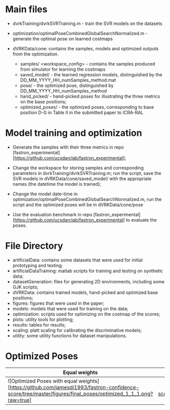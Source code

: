 # Main files

- dvrkTraining/dvrkSVRTraining.m - train the SVR models on the datasets
- optimization/optimalPoseCombinedGlobalSearchNormalized.m - generate the optimal pose on learned costmaps

- dVRKData/cone: contains the samples, models and optimized outputs from the optimization. 
  - samples/ <workspace_config> - contains the samples produced from simulator for learning the costmaps
  - saved_model/ - the learned regression models, distinguished by the DD_MM_YYYY_HH_numSamples_method.mat
  - pose/ - the optimized pose,  distinguished by DD_MM_YYYY_HH_numSamples_method 
  - hand_picked/ - hand-picked poses for illustrating the three metrics on the base positions;
  - optimized_poses/ -  the optimized poses, corresponding to base position D-G in Table II in the submitted paper to ICRA-RAL



# Model training and optimization

- Generate the samples with their three metrics in repo [fastron_experimental][https://github.com/ucsdarclab/fastron_experimental]; 

- Change the workspace for storing samples and corresponding parameters in dvrkTraining/dvrkSVRTraining.m; run the script, save the SVR models in dVRKData/cone/saved_model/ with the appropriate names (the datetime the model is trained);

- Change the model date-time in optimization/optimalPoseCombinedGlobalSearchNormalized.m, run the script and the optimized poses will be in dVRKData/cone/pose

- Use the evaluation benchmark in repo [fastron_experimental][https://github.com/ucsdarclab/fastron_experimental] to evaluate the poses. 

  

# File Directory

- artificialData: contains some datasets that were used for initial prototyping and testing;
- artificialDataTraining: matlab scripts for training and testing on synthetic data;
- datasetGeneration: files for generating 2D environments, including some GJK scripts;
- dVRKData: contains trained models, hand-picked and optimized base positions;
- figures: figures that were used in the paper;
- models: models that were used for training on the data;
- optimization: scripts used for optimizing on the costmap of the scores;
- plots: utility tools for plotting;
- results: tables for results; 
- scaling: platt scaling for calibrating the discriminative models;
- utility: some utility functions for dataset manipulations.



# Optimized Poses

| Equal weights                                                |                    Boosting reachability                     |                 Boosting self-collision-free                 |             Boosting environment-collision-free              |
| ------------------------------------------------------------ | :----------------------------------------------------------: | :----------------------------------------------------------: | :----------------------------------------------------------: |
| ![Optimized Poses with equal weights][https://github.com/jamesdi1993/fastron-confidence-score/tree/master/figures/final_poses/optimized_1_1_1.png?raw=true] | ![Optimized Poses boosting reachability][https://github.com/jamesdi1993/fastron-confidence-score/tree/master/figures/final_poses/optimized_5_1_1.png?raw=true] | ![Optimized Poses boosting self-collision-free][https://github.com/jamesdi1993/fastron-confidence-score/tree/master/figures/final_poses/optimized_1_5_1.png?raw=true] | ![Optimized Poses boosting environment-collision-free][https://github.com/jamesdi1993/fastron-confidence-score/tree/master/figures/final_poses/optimized_1_1_5.png?raw=true] |





